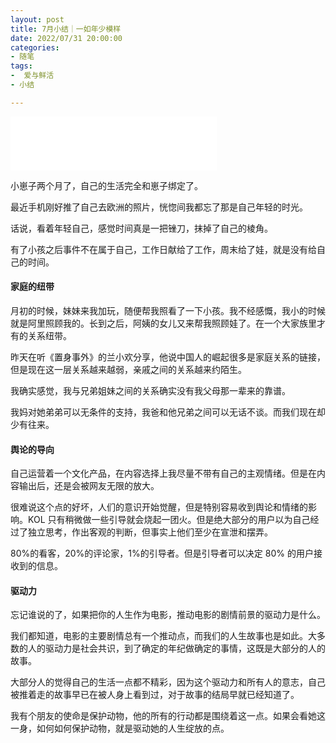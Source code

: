 ```yaml
---
layout: post
title: 7月小结｜一如年少模样
date: 2022/07/31 20:00:00
categories:
- 随笔
tags:
-  爱与鲜活
- 小结

---
```


<iframe frameborder="no" border="0" marginwidth="0" marginheight="0" width=330 height=86 src="//music.163.com/outchain/player?type=2&id=463157222&auto=1&height=66"></iframe>

小崽子两个月了，自己的生活完全和崽子绑定了。

最近手机刚好推了自己去欧洲的照片，恍惚间我都忘了那是自己年轻的时光。

话说，看着年轻自己，感觉时间真是一把锉刀，抹掉了自己的棱角。

有了小孩之后事件不在属于自己，工作日献给了工作，周末给了娃，就是没有给自己的时间。



#### 家庭的纽带

月初的时候，妹妹来我加玩，随便帮我照看了一下小孩。我不经感慨，我小的时候就是阿里照顾我的。长到之后，阿姨的女儿又来帮我照顾娃了。在一个大家族里才有的关系纽带。

昨天在听《置身事外》的兰小欢分享，他说中国人的崛起很多是家庭关系的链接，但是现在这一层关系越来越弱，亲戚之间的关系越来约陌生。

我确实感觉，我与兄弟姐妹之间的关系确实没有我父母那一辈来的靠谱。

我妈对她弟弟可以无条件的支持，我爸和他兄弟之间可以无话不谈。而我们现在却少有往来。



#### 舆论的导向

自己运营着一个文化产品，在内容选择上我尽量不带有自己的主观情绪。但是在内容输出后，还是会被网友无限的放大。

很难说这个点的好坏，人们的意识开始觉醒，但是特别容易收到舆论和情绪的影响。KOL 只有稍微做一些引导就会烧起一团火。但是绝大部分的用户以为自己经过了独立思考，作出客观的判断，但事实上他们至少在宣泄和摆弄。

80%的看客，20%的评论家，1%的引导者。但是引导者可以决定 80% 的用户接收到的信息。



#### 驱动力

忘记谁说的了，如果把你的人生作为电影，推动电影的剧情前景的驱动力是什么。

我们都知道，电影的主要剧情总有一个推动点，而我们的人生故事也是如此。大多数的人的驱动力是社会共识，到了确定的年纪做确定的事情，这既是大部分的人的故事。

大部分人的觉得自己的生活一点都不精彩，因为这个驱动力和所有人的意志，自己被推着走的故事早已在被人身上看到过，对于故事的结局早就已经知道了。

我有个朋友的使命是保护动物，他的所有的行动都是围绕着这一点。如果会看她这一身，如何如何保护动物，就是驱动她的人生绽放的点。
